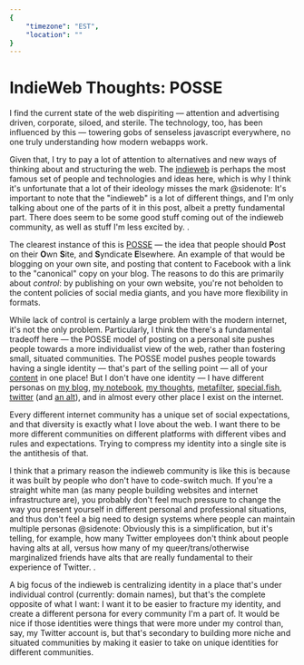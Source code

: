 ```yaml
---
{
	"timezone": "EST",
	"location": ""
}
---
```

# IndieWeb Thoughts: POSSE

I find the current state of the web dispiriting — attention and advertising driven, corporate, siloed, and sterile. The technology, too, has been influenced by this — towering gobs of senseless javascript everywhere, no one truly understanding how modern webapps work.

Given that, I try to pay a lot of attention to alternatives and new ways of thinking about and structuring the web. The [indieweb](https://indieweb.org) is perhaps the most famous set of people and technologies and ideas here, which is why I think it's unfortunate that a lot of their ideology misses the mark
@sidenote: It's important to note that the "indieweb" is a lot of different things, and I'm only talking about one of the parts of it in this post, albeit a pretty fundamental part. There does seem to be some good stuff coming out of the indieweb community, as well as stuff I'm less excited by.
.

The clearest instance of this is [POSSE](https://indieweb.org/POSSE) — the idea that people should **P**ost on their **O**wn **S**ite, and **S**yndicate **E**lsewhere. An example of that would be blogging on your own site, and posting that content to Facebook with a link to the "canonical" copy on your blog. The reasons to do this are primarily about *control*: by publishing on your own website, you're not beholden to the content policies of social media giants, and you have more flexibility in formats.

While lack of control is certainly a large problem with the modern internet, it's not the only problem. Particularly, I think the there's a fundamental tradeoff here — the POSSE model of posting on a personal site pushes people towards a more individualist view of the web, rather than fostering small, situated communities. The POSSE model pushes people towards having a single identity — that's part of the selling point — all of your [content](/content) in one place! But I don't have one identity — I have different personas on [my blog](https://blog.wesleyac.com), [my notebook](https://notebook.wesleyac.com), [my thoughts](https://wesleyac.thoughts.page), [metafilter](https://www.metafilter.com/user/307476), [special.fish](https://special.fish/wesleyac), [twitter](https://twitter.com/WAptekar) (and [an alt](https://twitter.com/otherwesley)), and in almost every other place I exist on the internet.

Every different internet community has a unique set of social expectations, and that diversity is exactly what I love about the web. I want there to be more different communities on different platforms with different vibes and rules and expectations. Trying to compress my identity into a single site is the antithesis of that.

I think that a primary reason the indieweb community is like this is because it was built by people who don't have to code-switch much. If you're a straight white man (as many people building websites and internet infrastructure are), you probably don't feel much pressure to change the way you present yourself in different personal and professional situations, and thus don't feel a big need to design systems where people can maintain multiple personas
@sidenote: Obviously this is a simplification, but it's telling, for example, how many Twitter employees don't think about people having alts at all, versus how many of my queer/trans/otherwise marginalized friends have alts that are really fundamental to their experience of Twitter.
.

A big focus of the indieweb is centralizing identity in a place that's under individual control (currently: domain names), but that's the complete opposite of what I want: I want it to be easier to fracture my identity, and create a different persona for every community I'm a part of. It would be nice if those identities were things that were more under my control than, say, my Twitter account is, but that's secondary to building more niche and situated communities by making it easier to take on unique identities for different communities.
